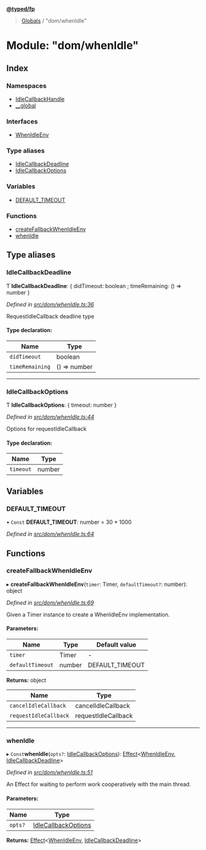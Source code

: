 **[@typed/fp](../README.md)**

> [Globals](../globals.md) / "dom/whenIdle"

# Module: "dom/whenIdle"

## Index

### Namespaces

* [IdleCallbackHandle](_dom_whenidle_.idlecallbackhandle.md)
* [\_\_global](_dom_whenidle_.__global.md)

### Interfaces

* [WhenIdleEnv](../interfaces/_dom_whenidle_.whenidleenv.md)

### Type aliases

* [IdleCallbackDeadline](_dom_whenidle_.md#idlecallbackdeadline)
* [IdleCallbackOptions](_dom_whenidle_.md#idlecallbackoptions)

### Variables

* [DEFAULT\_TIMEOUT](_dom_whenidle_.md#default_timeout)

### Functions

* [createFallbackWhenIdleEnv](_dom_whenidle_.md#createfallbackwhenidleenv)
* [whenIdle](_dom_whenidle_.md#whenidle)

## Type aliases

### IdleCallbackDeadline

Ƭ  **IdleCallbackDeadline**: { didTimeout: boolean ; timeRemaining: () => number  }

*Defined in [src/dom/whenIdle.ts:36](https://github.com/TylorS/typed-fp/blob/8639976/src/dom/whenIdle.ts#L36)*

RequestIdleCallback deadline type

#### Type declaration:

Name | Type |
------ | ------ |
`didTimeout` | boolean |
`timeRemaining` | () => number |

___

### IdleCallbackOptions

Ƭ  **IdleCallbackOptions**: { timeout: number  }

*Defined in [src/dom/whenIdle.ts:44](https://github.com/TylorS/typed-fp/blob/8639976/src/dom/whenIdle.ts#L44)*

Options for requestIdleCallback

#### Type declaration:

Name | Type |
------ | ------ |
`timeout` | number |

## Variables

### DEFAULT\_TIMEOUT

• `Const` **DEFAULT\_TIMEOUT**: number = 30 * 1000

*Defined in [src/dom/whenIdle.ts:64](https://github.com/TylorS/typed-fp/blob/8639976/src/dom/whenIdle.ts#L64)*

## Functions

### createFallbackWhenIdleEnv

▸ **createFallbackWhenIdleEnv**(`timer`: Timer, `defaultTimeout?`: number): object

*Defined in [src/dom/whenIdle.ts:69](https://github.com/TylorS/typed-fp/blob/8639976/src/dom/whenIdle.ts#L69)*

Given a Timer instance to create a WhenIdleEnv implementation.

#### Parameters:

Name | Type | Default value |
------ | ------ | ------ |
`timer` | Timer | - |
`defaultTimeout` | number | DEFAULT\_TIMEOUT |

**Returns:** object

Name | Type |
------ | ------ |
`cancelIdleCallback` | cancelIdleCallback |
`requestIdleCallback` | requestIdleCallback |

___

### whenIdle

▸ `Const`**whenIdle**(`opts?`: [IdleCallbackOptions](_dom_whenidle_.md#idlecallbackoptions)): [Effect](_effect_effect_.effect.md)\<[WhenIdleEnv](../interfaces/_dom_whenidle_.whenidleenv.md), [IdleCallbackDeadline](_dom_whenidle_.md#idlecallbackdeadline)>

*Defined in [src/dom/whenIdle.ts:51](https://github.com/TylorS/typed-fp/blob/8639976/src/dom/whenIdle.ts#L51)*

An Effect for waiting to perform work cooperatively with the main thread.

#### Parameters:

Name | Type |
------ | ------ |
`opts?` | [IdleCallbackOptions](_dom_whenidle_.md#idlecallbackoptions) |

**Returns:** [Effect](_effect_effect_.effect.md)\<[WhenIdleEnv](../interfaces/_dom_whenidle_.whenidleenv.md), [IdleCallbackDeadline](_dom_whenidle_.md#idlecallbackdeadline)>
